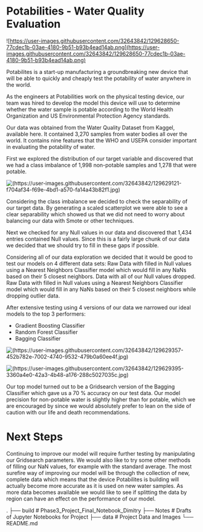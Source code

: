 # Potabilities - Water Quality Evaluation
![https://user-images.githubusercontent.com/32643842/129628650-77cdec1b-03ae-4180-9b51-b93b4ead14ab.png](https://user-images.githubusercontent.com/32643842/129628650-77cdec1b-03ae-4180-9b51-b93b4ead14ab.png)

Potabilites is a start-up manufacturing a groundbreaking new device that will be able to quickly and cheaply test the potability of water anywhere in the world. 

As the engineers at Potabilities work on the physical testing device, our team was hired to develop the model this device will use to determine whether the water sample is potable according to the World Health Organization and US Environmental Protection Agency standards.

Our data was obtained from the Water Quality Dataset from Kaggel, available here. It contained 3,270 samples from water bodies all over the world. It contains nine features that the WHO and USEPA consider important in evaluating the potability of water. 

First we explored the distribution of our target variable and discovered that we had a class imbalance of 1,998 non-potable samples and 1,278 that were potable. 

![(https://user-images.githubusercontent.com/32643842/129629121-f704af34-f69e-4bd1-a570-fa14a43b82f1.jpg)](https://user-images.githubusercontent.com/32643842/129629121-f704af34-f69e-4bd1-a570-fa14a43b82f1.jpg)

Considering the class imbalance we decided to check the separability of our target data. By generating a scaled scatterplot we were able to see a clear separability which showed us that we did not need to worry about balancing our data with Smote or other techniques. 

Next we checked for any Null values in our data and discovered that 1,434 entries contained Null values. Since this is a fairly large chunk of our data we decided that we should try to fill in these gaps if possible. 

Considering all of our data exploration we decided that it would be good to test our models on 4 different data sets:
Raw Data with filled in Null values using a Nearest Neighbors Classifier model which would fill in any NaNs based on their 5 closest neighbors.
Data with all of our Null values dropped.
Raw Data with filled in Null values using a Nearest Neighbors Classifier model which would fill in any NaNs based on their 5 closest neighbors while dropping outlier data.

After extensive testing using 4 versions of our data we narrowed our ideal models to the top 3 performers:
- Gradient Boosting Classifier
- Random Forest Classifier
- Bagging Classifier

![(https://user-images.githubusercontent.com/32643842/129629357-452b782e-7002-4740-9532-479b0a60ee4f.jpg)](https://user-images.githubusercontent.com/32643842/129629357-452b782e-7002-4740-9532-479b0a60ee4f.jpg)

![(https://user-images.githubusercontent.com/32643842/129629395-3360a4e0-42a3-4b48-a176-288c5027035c.jpg)](https://user-images.githubusercontent.com/32643842/129629395-3360a4e0-42a3-4b48-a176-288c5027035c.jpg)

Our top model turned out to be a Gridsearch version of the Bagging Classifier which gave us a 70 % accuracy on our test data. Our model precision for non-potable water is slightly higher than for potable, which we are encouraged by since we would absolutely prefer to lean on the side of caution with our life and death recommendations.

# Next Steps
Continuing to improve our model will require further testing by manipulating our Gridsearch parameters. We would also like to try some other methods of filling our NaN values, for example with the standard average. The most surefire way of improving our model will be through the collection of new, complete data which means that the device Potabilites is building will actually become more accurate as it is used on new water samples. As more data becomes available we would like to see if splitting the data by region can have an effect on the performance of our model.

.
├── build                   # Phase3_Project_Final_Notebook_Dimitry
├── Notes                   # Drafts of Jupyter Notebooks for Project
├── data                    # Project Data and Images
└── README.md

